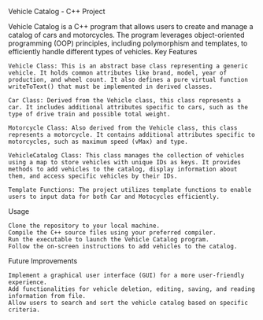 Vehicle Catalog - C++ Project

Vehicle Catalog is a C++ program that allows users to create and manage a catalog of cars and motorcycles. The program leverages object-oriented programming (OOP) principles, including polymorphism and templates, to efficiently handle different types of vehicles.
Key Features

    Vehicle Class: This is an abstract base class representing a generic vehicle. It holds common attributes like brand, model, year of production, and wheel count. It also defines a pure virtual function writeToText() that must be implemented in derived classes.

    Car Class: Derived from the Vehicle class, this class represents a car. It includes additional attributes specific to cars, such as the type of drive train and possible total weight.

    Motorcycle Class: Also derived from the Vehicle class, this class represents a motorcycle. It contains additional attributes specific to motorcycles, such as maximum speed (vMax) and type.

    VehicleCatalog Class: This class manages the collection of vehicles using a map to store vehicles with unique IDs as keys. It provides methods to add vehicles to the catalog, display information about them, and access specific vehicles by their IDs.

    Template Functions: The project utilizes template functions to enable users to input data for both Car and Motocycles efficiently.

Usage

    Clone the repository to your local machine.
    Compile the C++ source files using your preferred compiler.
    Run the executable to launch the Vehicle Catalog program.
    Follow the on-screen instructions to add vehicles to the catalog.

Future Improvements

    Implement a graphical user interface (GUI) for a more user-friendly experience.
    Add functionalities for vehicle deletion, editing, saving, and reading information from file.
    Allow users to search and sort the vehicle catalog based on specific criteria.
